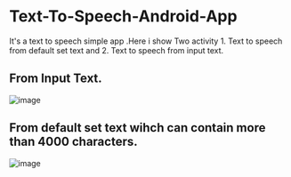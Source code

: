 # Text-To-Speech-Android-App
It's a text to speech simple app .Here i show Two activity 1. Text to speech from default set text and 2. Text to speech from input text.
 ## From Input Text.
![image](https://user-images.githubusercontent.com/48601338/71770366-ee99bd80-2f55-11ea-8474-009468d233e5.png)

 ## From default set text wihch can contain more than 4000 characters.
![image](https://user-images.githubusercontent.com/48601338/71770355-d629a300-2f55-11ea-81a7-bbd095dc6fac.png)
